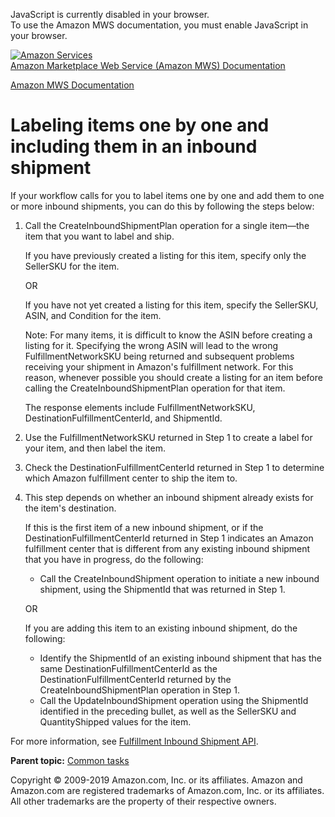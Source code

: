 <div id="MWSDX_noscript">

JavaScript is currently disabled in your browser.  
To use the Amazon MWS documentation, you must enable JavaScript in your
browser.

</div>

<div id="MWSDX_divtop">

[![Amazon
Services](https://images-na.ssl-images-amazon.com/images/G/08/mwsportal/fr_FR/amazonservices.gif
"Amazon Services")](http://services.amazon.fr)  
<span id="MWSDX_titlebar">[Amazon Marketplace Web Service (Amazon MWS)
Documentation](https://developer.amazonservices.fr/gp/mws/docs.html)</span>

</div>

<div id="MWSDX_divbottom">

<div id="MWSDX_divleft">

<div id="MWSDX_toc">

</div>

</div>

<div id="MWSDX_divright">

<div id="MWSDX_content">

<span id="MWSDX_breadcrumbs">[Amazon MWS
Documentation](https://developer.amazonservices.fr/gp/mws/docs.html)</span>

<div id="FBAGuide_LabelItems1x1.dita" class="nested0">

# **Labeling items one by one and including them in an inbound shipment**

<div class="body">

If your workflow calls for you to label items one by one and add them to
one or more inbound shipments, you can do this by following the steps
below:

1.  Call the
    <span class="keyword apiname">CreateInboundShipmentPlan</span>
    operation for a single item—the item that you want to label and
    ship.
    
    If you have previously created a listing for this item, specify only
    the <span class="keyword parmname">SellerSKU</span> for the item.
    
    OR
    
    If you have not yet created a listing for this item, specify the
    <span class="keyword parmname">SellerSKU</span>,
    <span class="keyword parmname">ASIN</span>, and
    <span class="keyword parmname">Condition</span> for the item.
    
    <div class="note note">
    
    <span class="notetitle">Note:</span> For many items, it is difficult
    to know the <span class="keyword parmname">ASIN</span> before
    creating a listing for it. Specifying the wrong
    <span class="keyword parmname">ASIN</span> will lead to the wrong
    <span class="keyword parmname">FulfillmentNetworkSKU</span> being
    returned and subsequent problems receiving your shipment in
    <span class="ph">Amazon's fulfillment network</span>. For this
    reason, whenever possible you should create a listing for an item
    before calling the
    <span class="keyword apiname">CreateInboundShipmentPlan</span>
    operation for that item.
    
    </div>
    
    The response elements include
    <span class="keyword parmname">FulfillmentNetworkSKU</span>,
    <span class="keyword parmname">DestinationFulfillmentCenterId</span>,
    and <span class="keyword parmname">ShipmentId</span>.

2.  Use the <span class="keyword parmname">FulfillmentNetworkSKU</span>
    returned in Step 1 to create a label for your item, and then label
    the item.

3.  Check the
    <span class="keyword parmname">DestinationFulfillmentCenterId</span>
    returned in Step 1 to determine which <span class="ph">Amazon
    fulfillment center</span> to ship the item to.

4.  This step depends on whether an inbound shipment already exists for
    the item's destination.
    
    If this is the first item of a new inbound shipment, or if the
    <span class="keyword parmname">DestinationFulfillmentCenterId</span>
    returned in Step 1 indicates an <span class="ph">Amazon fulfillment
    center</span> that is different from any existing inbound shipment
    that you have in progress, do the following:
    
      - Call the
        <span class="keyword apiname">CreateInboundShipment</span>
        operation to initiate a new inbound shipment, using the
        <span class="keyword parmname">ShipmentId</span> that was
        returned in Step 1.
    
    OR
    
    If you are adding this item to an existing inbound shipment, do the
    following:
    
      - Identify the <span class="keyword parmname">ShipmentId</span> of
        an existing inbound shipment that has the same
        <span class="keyword parmname">DestinationFulfillmentCenterId</span>
        as the
        <span class="keyword parmname">DestinationFulfillmentCenterId</span>
        returned by the
        <span class="keyword parmname">CreateInboundShipmentPlan</span>
        operation in Step 1.
      - Call the
        <span class="keyword apiname">UpdateInboundShipment</span>
        operation using the
        <span class="keyword parmname">ShipmentId</span> identified in
        the preceding bullet, as well as the
        <span class="keyword parmname">SellerSKU</span> and
        <span class="keyword parmname">QuantityShipped</span> values for
        the item.

For more information, see [Fulfillment Inbound Shipment
API](../fba_inbound/FBAInbound_Overview.md).

</div>

<div class="related-links">

<div class="familylinks">

<div class="parentlink">

**Parent topic:** [Common tasks](../fba_guide/FBAGuide_CommonTasks.md)

</div>

</div>

</div>

</div>

<div id="MWSDX_footer">

Copyright © 2009-2019 Amazon.com, Inc. or its affiliates. Amazon and
Amazon.com are registered trademarks of Amazon.com, Inc. or its
affiliates. All other trademarks are the property of their respective
owners.

</div>

</div>

</div>

<div style="clear: both;">

</div>

</div>
